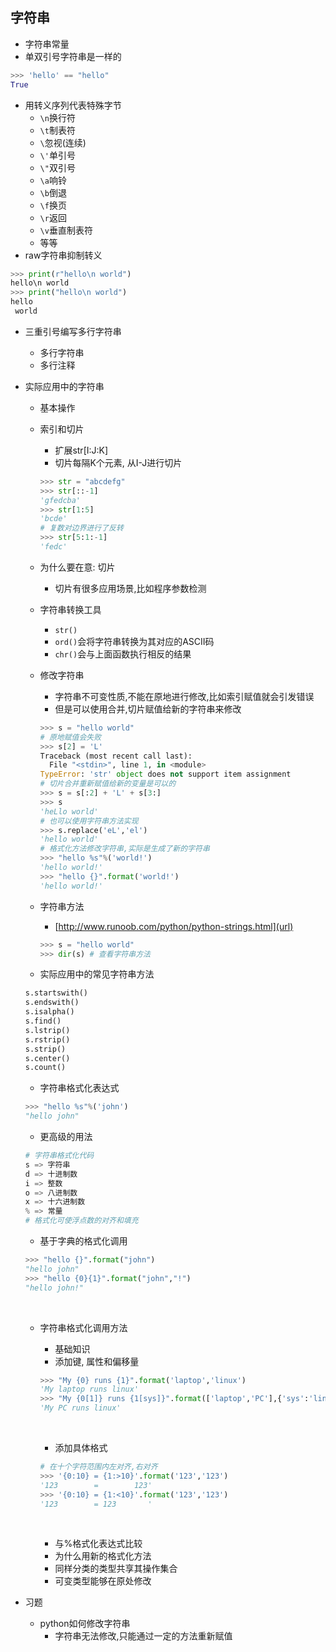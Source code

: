 ## 字符串

- 字符串常量
- 单双引号字符串是一样的

```python
>>> 'hello' == "hello"
True
```

- 用转义序列代表特殊字节
  - `\n`换行符
  - `\t`制表符
  - `\`忽视(连续)
  - `\'`单引号
  - `\"`双引号
  - `\a`响铃
  - `\b`倒退
  - `\f`换页
  - `\r`返回
  - `\v`垂直制表符
  - 等等
- raw字符串抑制转义

```python
>>> print(r"hello\n world")
hello\n world
>>> print("hello\n world")
hello
 world
```

- 三重引号编写多行字符串
  - 多行字符串
  - 多行注释


- 实际应用中的字符串

  - 基本操作

  - 索引和切片

    - 扩展str[I:J:K]
    - 切片每隔K个元素, 从I-J进行切片

    ```python
    >>> str = "abcdefg"
    >>> str[::-1]
    'gfedcba'
    >>> str[1:5]
    'bcde'
    # 复数对边界进行了反转
    >>> str[5:1:-1]
    'fedc'
    ```

  - 为什么要在意: 切片

    - 切片有很多应用场景,比如程序参数检测

  - 字符串转换工具

    - `str()`
    - `ord()`会将字符串转换为其对应的ASCII码
    - `chr()`会与上面函数执行相反的结果

  - 修改字符串

    - 字符串不可变性质,不能在原地进行修改,比如索引赋值就会引发错误
    - 但是可以使用合并,切片赋值给新的字符串来修改

    ```python
    >>> s = "hello world"
    # 原地赋值会失败
    >>> s[2] = 'L'
    Traceback (most recent call last):
      File "<stdin>", line 1, in <module>
    TypeError: 'str' object does not support item assignment
    # 切片合并重新赋值给新的变量是可以的
    >>> s = s[:2] + 'L' + s[3:]
    >>> s
    'heLlo world'
    # 也可以使用字符串方法实现
    >>> s.replace('eL','el')
    'hello world'
    # 格式化方法修改字符串,实际是生成了新的字符串
    >>> "hello %s"%('world!')
    'hello world!'
    >>> "hello {}".format('world!')
    'hello world!'
    ```

  - 字符串方法

    - [http://www.runoob.com/python/python-strings.html](url)

    ```python
    >>> s = "hello world"
    >>> dir(s) # 查看字符串方法
    ```

  - 实际应用中的常见字符串方法

  ```python
  s.startswith()
  s.endswith()
  s.isalpha()
  s.find()
  s.lstrip()
  s.rstrip()
  s.strip()
  s.center()
  s.count()
  ```

  - 字符串格式化表达式

  ```python
  >>> "hello %s"%('john')
  "hello john"
  ```

  - 更高级的用法

  ```python
  # 字符串格式化代码
  s => 字符串
  d => 十进制数
  i => 整数
  o => 八进制数
  x => 十六进制数
  % => 常量
  # 格式化可使浮点数的对齐和填充
  ```

  - 基于字典的格式化调用

  ```python
  >>> "hello {}".format("john")
  "hello john"
  >>> "hello {0}{1}".format("john","!")
  "hello john!"
  ```

  ​

  - 字符串格式化调用方法

    - 基础知识
    - 添加键, 属性和偏移量

    ```python
    >>> "My {0} runs {1}".format('laptop','linux')
    'My laptop runs linux'
    >>> "My {0[1]} runs {1[sys]}".format(['laptop','PC'],{'sys':'linux',})
    'My PC runs linux'
    ```

    ​

    - 添加具体格式

    ```python
    # 在十个字符范围内左对齐,右对齐
    >>> '{0:10} = {1:>10}'.format('123','123')
    '123        =        123'
    >>> '{0:10} = {1:<10}'.format('123','123')
    '123        = 123       '
    ```

    ​

    - 与%格式化表达式比较
    - 为什么用新的格式化方法
    - 同样分类的类型共享其操作集合
    - 可变类型能够在原处修改

- 习题

  - python如何修改字符串
    - 字符串无法修改,只能通过一定的方法重新赋值